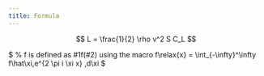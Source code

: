 ```yaml
---
title: Formula
---
```

$$
L = \frac{1}{2} \rho v^2 S C_L
$$


$
% f is defined as #1f(#2) using the macro
f\relax{x} = \int_{-\infty}^\infty
    f\hat\xi\,e^{2 \pi i \xi x}
    \,d\xi
$